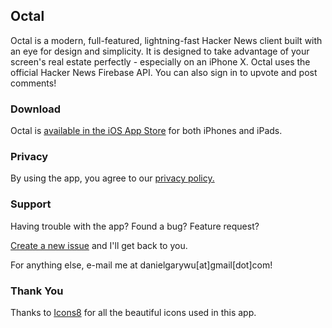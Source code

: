 ## Octal

Octal is a modern, full-featured, lightning-fast Hacker News client built with an eye for design and simplicity. It is designed to take advantage of your screen's real estate perfectly - especially on an iPhone X. Octal uses the official Hacker News Firebase API. You can also sign in to upvote and post comments!

### Download

Octal is [available in the iOS App Store](https://itunes.apple.com/us/app/id1308885491?mt=8) for both iPhones and iPads.

### Privacy

By using the app, you agree to our [privacy policy.](https://github.com/dangwu/Octal/blob/master/PRIVACY_POLICY.md)

### Support

Having trouble with the app? Found a bug? Feature request?

[Create a new issue](https://github.com/dangwu/Octal/issues) and I'll get back to you.

For anything else, e-mail me at danielgarywu[at]gmail[dot]com!

### Thank You

Thanks to [Icons8](https://icons8.com) for all the beautiful icons used in this app.
